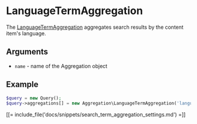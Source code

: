 # LanguageTermAggregation

The [LanguageTermAggregation](https://github.com/ibexa/core/blob/main/src/contracts/Repository/Values/Content/Query/Aggregation/LanguageTermAggregation.php) aggregates search results by the content item's language.

## Arguments

- `name` - name of the Aggregation object

## Example

``` php
$query = new Query();
$query->aggregations[] = new Aggregation\LanguageTermAggregation('language');
```

[[= include_file('docs/snippets/search_term_aggregation_settings.md') =]]
